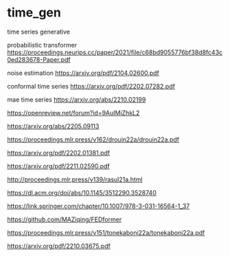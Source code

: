 # time_gen
time series generative

probabilistic transformer https://proceedings.neurips.cc/paper/2021/file/c68bd9055776bf38d8fc43c0ed283678-Paper.pdf

noise estimation https://arxiv.org/pdf/2104.02600.pdf

conformal time series https://arxiv.org/pdf/2202.07282.pdf

mae time series https://arxiv.org/abs/2210.02199

https://openreview.net/forum?id=9AuIMiZhkL2

https://arxiv.org/abs/2205.09113

https://proceedings.mlr.press/v162/drouin22a/drouin22a.pdf

https://arxiv.org/pdf/2202.01381.pdf

https://arxiv.org/pdf/2211.02590.pdf

http://proceedings.mlr.press/v139/rasul21a.html

https://dl.acm.org/doi/abs/10.1145/3512290.3528740

https://link.springer.com/chapter/10.1007/978-3-031-16564-1_37

https://github.com/MAZiqing/FEDformer

https://proceedings.mlr.press/v151/tonekaboni22a/tonekaboni22a.pdf

https://arxiv.org/pdf/2210.03675.pdf
